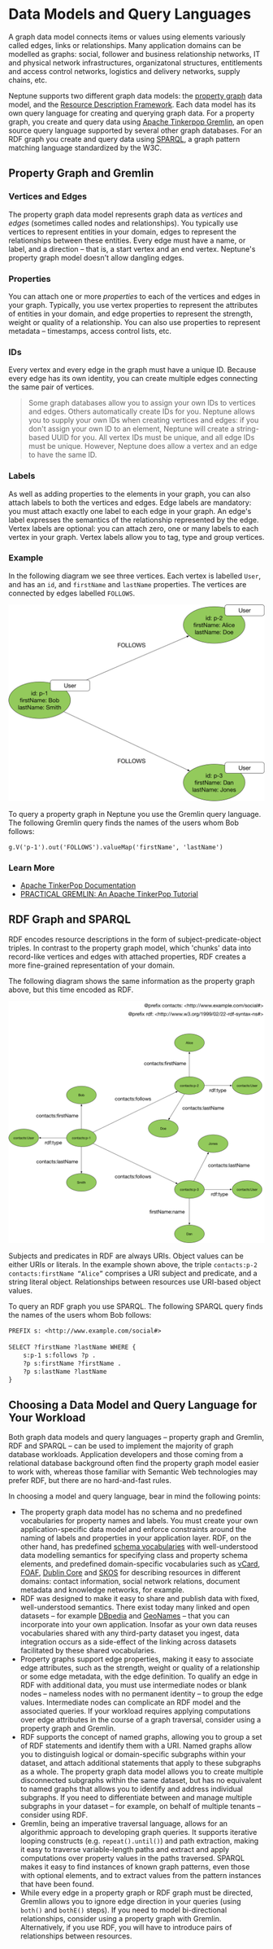 # Data Models and Query Languages

A graph data model connects items or values using elements variously called edges, links or relationships. Many application domains can be modelled as graphs: social, follower and business relationship networks, IT and physical network infrastructures, organizatonal structures, entitlements and access control networks, logistics and delivery networks, supply chains, etc.

Neptune supports two different graph data models: the [property graph](https://en.wikipedia.org/wiki/Graph_database#Labeled-Property_Graph) data model, and the [Resource Description Framework](https://www.w3.org/RDF/). Each data model has its own query language for creating and querying graph data. For a property graph, you create and query data using [Apache Tinkerpop Gremlin](http://tinkerpop.apache.org/docs/current/reference/), an open source query language supported by several other graph databases. For an RDF graph you create and query data using [SPARQL](https://www.w3.org/TR/rdf-sparql-query/), a graph pattern matching language standardized by the W3C.

## Property Graph and Gremlin

### Vertices and Edges

The property graph data model represents graph data as _vertices_ and _edges_ (sometimes called nodes and relationships). You typically use vertices to represent entities in your domain, edges to represent the relationships between these entities. Every edge must have a name, or label, and a direction – that is, a start vertex and an end vertex. Neptune's property graph model doesn't allow dangling edges.

### Properties

You can attach one or more _properties_ to each of the vertices and edges in your graph. Typically, you use vertex properties to represent the attributes of entities in your domain, and edge properties to represent the strength, weight or quality of a relationship. You can also use properties to represent metadata – timestamps, access control lists, etc.

### IDs

Every vertex and every edge in the graph must have a unique ID. Because every edge has its own identity, you can create multiple edges connecting the same pair of vertices.

> Some graph databases allow you to assign your own IDs to vertices and edges. Others automatically create IDs for you. Neptune allows you to supply your own IDs when creating vertices and edges: if you don't assign your own ID to an element, Neptune will create a string-based UUID for you. All vertex IDs must be unique, and all edge IDs must be unique. However, Neptune does allow a vertex and an edge to have the same ID. 

### Labels

As well as adding properties to the elements in your graph, you can also attach labels to both the vertices and edges. Edge labels are mandatory: you must attach exactly one label to each edge in your graph. An edge's label expresses the semantics of the relationship represented by the edge. Vertex labels are optional: you can attach zero, one or many labels to each vertex in your graph. Vertex labels allow you to tag, type and group vertices. 

### Example

In the following diagram we see three vertices. Each vertex is labelled `User`, and has an `id`, and `firstName` and `lastName` properties. The vertices are connected by edges labelled `FOLLOWS`.

![Property Graph](property-graph.png)

To query a property graph in Neptune you use the Gremlin query language. The following Gremlin query finds the names of the users whom Bob follows:

```
g.V('p-1').out('FOLLOWS').valueMap('firstName', 'lastName')
```

### Learn More

  * [Apache TinkerPop Documentation](http://tinkerpop.apache.org/docs/current/reference/)
  * [PRACTICAL GREMLIN: An Apache TinkerPop Tutorial](http://kelvinlawrence.net/book/Gremlin-Graph-Guide.html)

## RDF Graph and SPARQL

RDF encodes resource descriptions in the form of subject-predicate-object triples. In contrast to the property graph model, which 'chunks' data into record-like vertices and edges with attached properties, RDF creates a more fine-grained representation of your domain.

The following diagram shows the same information as the property graph above, but this time encoded as RDF.

![RDF](rdf.png)

Subjects and predicates in RDF are always URIs. Object values can be either URIs or literals. In the example shown above, the triple `contacts:p-2 contacts:firstName “Alice”` comprises a URI subject and predicate, and a string literal object. Relationships between resources use URI-based object values.

To query an RDF graph you use SPARQL. The following SPARQL query finds the names of the users whom Bob follows:

```
PREFIX s: <http://www.example.com/social#>

SELECT ?firstName ?lastName WHERE {
    s:p-1 s:follows ?p .
    ?p s:firstName ?firstName .
    ?p s:lastName ?lastName
}
```

## Choosing a Data Model and Query Language for Your Workload

Both graph data models and query languages – property graph and Gremlin, RDF and SPARQL – can be used to implement the majority of graph database workloads. Application developers and those coming from a relational database background often find the property graph model easier to work with, whereas those familiar with Semantic Web technologies may prefer RDF, but there are no hard-and-fast rules. 

In choosing a model and query language, bear in mind the following points:

  * The property graph data model has no schema and no predefined vocabularies for property names and labels. You must create your own application-specific data model and enforce constraints around the naming of labels and properties in your application layer. RDF, on the other hand, has predefined [schema vocabularies](https://www.w3.org/TR/rdf-schema/) with well-understood data modelling semantics for specifying class and property schema elements, and predefined domain-specific vocabularies such as [vCard](https://www.w3.org/TR/vcard-rdf/), [FOAF](http://xmlns.com/foaf/spec/), [Dublin Core](http://dublincore.org/) and [SKOS](https://www.w3.org/2004/02/skos/) for describing resources in different domains: contact information, social network relations, document metadata and knowledge networks, for example. 
  * RDF was designed to make it easy to share and publish data with fixed, well-understood semantics. There exist today many linked and open datasets – for example [DBpedia](https://en.wikipedia.org/wiki/DBpedia) and [GeoNames](https://en.wikipedia.org/wiki/GeoNames) – that you can incorporate into your own application. Insofar as your own data reuses vocabularies shared with any third-party dataset you ingest, data integration occurs as a side-effect of the linking across datasets facilitated by these shared vocabularies.
  * Property graphs support edge properties, making it easy to associate edge attributes, such as the strength, weight or quality of a relationship or some edge metadata, with the edge definition. To qualify an edge in RDF with additional data, you must use intermediate nodes or blank nodes – nameless nodes with no permanent identity – to group the edge values. Intermediate nodes can complicate an RDF model and the associated queries. If your workload requires applying computations over edge attributes in the course of a graph traversal, consider using a property graph and Gremlin.
  * RDF supports the concept of named graphs, allowing you to group a set of RDF statements and identify them with a URI. Named graphs allow you to distinguish logical or domain-specific subgraphs within your dataset, and attach additional statements that apply to these subgraphs as a whole. The property graph data model allows you to create multiple disconnected subgraphs within the same dataset, but has no equivalent to named graphs that allows you to identify and address individual subgraphs. If you need to differentiate between and manage multiple subgraphs in your dataset – for example, on behalf of multiple tenants – consider using RDF.
  * Gremlin, being an imperative traversal language, allows for an algorithmic approach to developing graph queries. It supports iterative looping constructs (e.g. `repeat().until()`) and path extraction, making it easy to traverse variable-length paths and extract and apply computations over property values in the paths traversed. SPARQL makes it easy to find instances of known graph patterns, even those with optional elements, and to extract values from the pattern instances that have been found.
  * While every edge in a property graph or RDF graph must be directed, Gremlin allows you to ignore edge direction in your queries (using `both()` and `bothE()` steps). If you need to model bi-directional relationships, consider using a property graph with Gremlin. Alternatively, if you use RDF, you will have to introduce pairs of relationships between resources.



